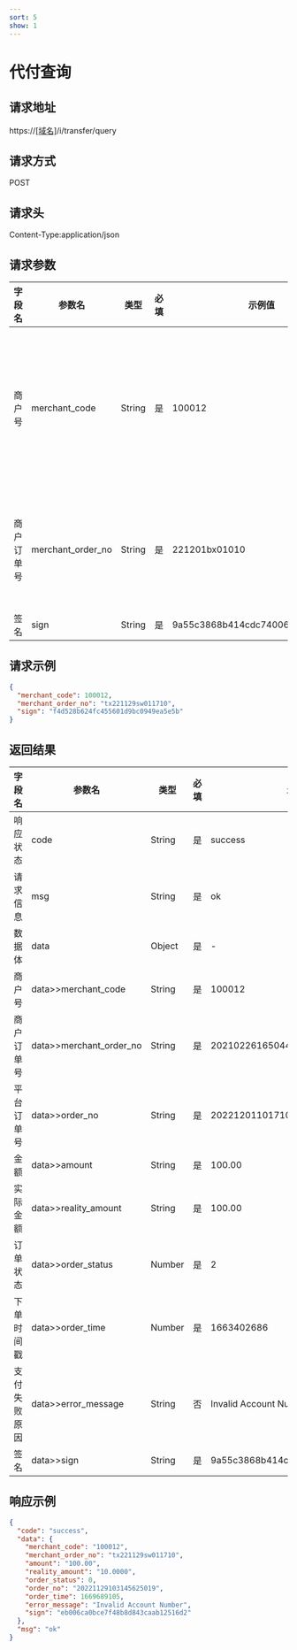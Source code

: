 ```yaml
---
sort: 5
show: 1
---
```


# 代付查询

## 请求地址
https://[[域名]](../help/区域域名.html)/i/transfer/query

## 请求方式
POST

## 请求头
Content-Type:application/json

## 请求参数

| 字段名 | 参数名 | 类型  | 必填  | 示例值 | 描述  |
|--|-----|-----|-----|-----|-----|
|商户号 |	merchant_code	|String	|是	|100012	|商户后台分配的商户号(商户系统->账户信息获取)|
|商户订单号 |	merchant_order_no|	String|	是	|221201bx01010|	商户系统商户订单号，要求32个字符内|
|签名|	sign|	String|	是|	9a55c3868b414cdc740068420a2d3q00|[签名算法](../rule/签名算法.html)|

## 请求示例

```json
{
  "merchant_code": 100012,
  "merchant_order_no": "tx221129sw011710",
  "sign": "f4d528b624fc455601d9bc0949ea5e5b"
}
```

## 返回结果

|字段名| 参数名 | 类型  | 必填  | 示例值 | 描述  |
|-----|-------------------------|-----|-----|-----|-----|
|响应状态|code|String|是|success| success/fail/error|
|请求信息|msg|String|是|ok|返回的请求信息|
|数据体| data|Object|是|-|以下为数据体属性|
|商户号| data>>merchant_code | String | 是 | 100012 | 商户后台分配的商户号(商户系统->账户信息获取) |
|商户订单号|data>>merchant_order_no|String|是|20210226165044236|商户系统商户订单号，要求32个字符内|
|平台订单号|data>>order_no|String|是|20221201101710576638|系统生成的平台订单号|
|金额| data>>amount|String|是|100.00|单位(元)，保留两位小数|
|实际金额| data>>reality_amount|String|是|100.00|单位(元)，保留两位小数|
|订单状态| data>>order_status|Number|是|2|[参数说明](../help/参数说明.html#订单状态)|
|下单时间戳| data>>order_time|Number|是|1663402686|精确到秒|
|支付失败原因|data>>error_message|String|否|Invalid Account Number|支付成功时为空值|
|签名|data>>sign|String|是|9a55c3868b414cdc740068420a2d3q00|[签名算法](../rule/签名算法.html)|

## 响应示例

```json
{
  "code": "success",
  "data": {
    "merchant_code": "100012",
    "merchant_order_no": "tx221129sw011710",
    "amount": "100.00",
    "reality_amount": "10.0000",
    "order_status": 0,
    "order_no": "20221129103145625019",
    "order_time": 1669689105,
    "error_message": "Invalid Account Number",
    "sign": "eb006ca0bce7f48b8d843caab12516d2"
  },
  "msg": "ok"
}
```
